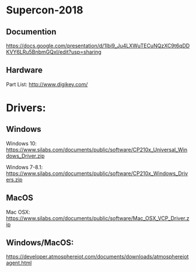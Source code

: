 # Supercon-2018

## Documention

https://docs.google.com/presentation/d/1lbi9_Ju4LXWuTECuNQzXC9t6qDDKVY6LRu5BnbmGQxI/edit?usp=sharing

## Hardware

Part List: http://www.digikey.com/

# Drivers:

## Windows

Windows 10: https://www.silabs.com/documents/public/software/CP210x_Universal_Windows_Driver.zip

Windows 7-8.1: https://www.silabs.com/documents/public/software/CP210x_Windows_Drivers.zip

## MacOS

Mac OSX: https://www.silabs.com/documents/public/software/Mac_OSX_VCP_Driver.zip

## Windows/MacOS:

https://developer.atmosphereiot.com/documents/downloads/atmosphereiotagent.html
